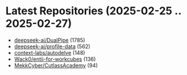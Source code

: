 # Latest Repositories (2025-02-25 .. 2025-02-27)

- [deepseek-ai/DualPipe](https://github.com/deepseek-ai/DualPipe) (1785)
- [deepseek-ai/profile-data](https://github.com/deepseek-ai/profile-data) (562)
- [context-labs/autodelve](https://github.com/context-labs/autodelve) (148)
- [Wack0/entii-for-workcubes](https://github.com/Wack0/entii-for-workcubes) (136)
- [MekkCyber/CutlassAcademy](https://github.com/MekkCyber/CutlassAcademy) (94)
